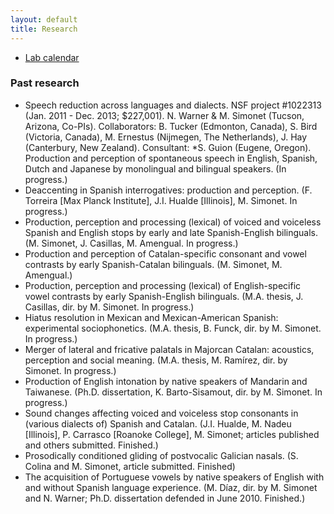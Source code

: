```yaml
---
layout: default
title: Research
---
```


- [Lab calendar](calendar)
### Past research

- Speech reduction across languages and dialects. NSF project #1022313 (Jan. 2011 - Dec. 2013; $227,001). N. Warner & M. Simonet (Tucson, Arizona, Co-PIs). Collaborators: B. Tucker (Edmonton, Canada), S. Bird (Victoria, Canada), M. Ernestus (Nijmegen, The Netherlands), J. Hay (Canterbury, New Zealand). Consultant: *S. Guion (Eugene, Oregon). Production and perception of spontaneous speech in English, Spanish, Dutch and Japanese by monolingual and bilingual speakers. (In progress.)
- Deaccenting in Spanish interrogatives: production and perception. (F. Torreira [Max Planck Institute], J.I. Hualde [Illinois], M. Simonet. In progress.)
- Production, perception and processing (lexical) of voiced and voiceless Spanish and English stops by early and late Spanish-English bilinguals. (M. Simonet, J. Casillas, M. Amengual. In progress.)
- Production and perception of Catalan-specific consonant and vowel contrasts by early Spanish-Catalan bilinguals. (M. Simonet, M. Amengual.)
- Production, perception and processing (lexical) of English-specific vowel contrasts by early Spanish-English bilinguals. (M.A. thesis, J. Casillas, dir. by M. Simonet. In progress.)
- Hiatus resolution in Mexican and Mexican-American Spanish: experimental sociophonetics. (M.A. thesis, B. Funck, dir. by M. Simonet. In progress.)
- Merger of lateral and fricative palatals in Majorcan Catalan: acoustics, perception and social meaning. (M.A. thesis, M. Ramírez, dir. by Simonet. In progress.)
- Production of English intonation by native speakers of Mandarin and Taiwanese. (Ph.D. dissertation, K. Barto-Sisamout, dir. by M. Simonet. In progress.)
- Sound changes affecting voiced and voiceless stop consonants in (various dialects of) Spanish and Catalan. (J.I. Hualde, M. Nadeu [Illinois], P. Carrasco [Roanoke College], M. Simonet; articles published and others submitted. Finished.)
- Prosodically conditioned gliding of postvocalic Galician nasals. (S. Colina and M. Simonet, article submitted. Finished)
- The acquisition of Portuguese vowels by native speakers of English with and without Spanish language experience. (M. Díaz, dir. by M. Simonet and N. Warner; Ph.D. dissertation defended in June 2010. Finished.)